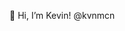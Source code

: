  👋 Hi, I’m Kevin! @kvnmcn


<!---
kvnmcn/kvnmcn is a ✨ special ✨ repository because its `README.md` (this file) appears on your GitHub profile.
You can click the Preview link to take a look at your changes.
--->
